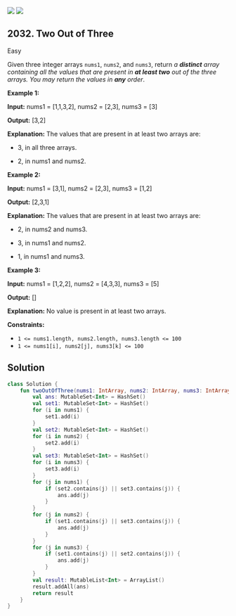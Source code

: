 [![](https://img.shields.io/github/stars/javadev/LeetCode-in-Kotlin?label=Stars&style=flat-square)](https://github.com/javadev/LeetCode-in-Kotlin)
[![](https://img.shields.io/github/forks/javadev/LeetCode-in-Kotlin?label=Fork%20me%20on%20GitHub%20&style=flat-square)](https://github.com/javadev/LeetCode-in-Kotlin/fork)

## 2032\. Two Out of Three

Easy

Given three integer arrays `nums1`, `nums2`, and `nums3`, return _a **distinct** array containing all the values that are present in **at least two** out of the three arrays. You may return the values in **any** order_.

**Example 1:**

**Input:** nums1 = [1,1,3,2], nums2 = [2,3], nums3 = [3]

**Output:** [3,2]

**Explanation:** The values that are present in at least two arrays are: 

- 3, in all three arrays. 

- 2, in nums1 and nums2.

**Example 2:**

**Input:** nums1 = [3,1], nums2 = [2,3], nums3 = [1,2]

**Output:** [2,3,1]

**Explanation:** The values that are present in at least two arrays are: 

- 2, in nums2 and nums3.

- 3, in nums1 and nums2. 

- 1, in nums1 and nums3.

**Example 3:**

**Input:** nums1 = [1,2,2], nums2 = [4,3,3], nums3 = [5]

**Output:** []

**Explanation:** No value is present in at least two arrays.

**Constraints:**

*   `1 <= nums1.length, nums2.length, nums3.length <= 100`
*   `1 <= nums1[i], nums2[j], nums3[k] <= 100`

## Solution

```kotlin
class Solution {
    fun twoOutOfThree(nums1: IntArray, nums2: IntArray, nums3: IntArray): List<Int> {
        val ans: MutableSet<Int> = HashSet()
        val set1: MutableSet<Int> = HashSet()
        for (i in nums1) {
            set1.add(i)
        }
        val set2: MutableSet<Int> = HashSet()
        for (i in nums2) {
            set2.add(i)
        }
        val set3: MutableSet<Int> = HashSet()
        for (i in nums3) {
            set3.add(i)
        }
        for (j in nums1) {
            if (set2.contains(j) || set3.contains(j)) {
                ans.add(j)
            }
        }
        for (j in nums2) {
            if (set1.contains(j) || set3.contains(j)) {
                ans.add(j)
            }
        }
        for (j in nums3) {
            if (set1.contains(j) || set2.contains(j)) {
                ans.add(j)
            }
        }
        val result: MutableList<Int> = ArrayList()
        result.addAll(ans)
        return result
    }
}
```